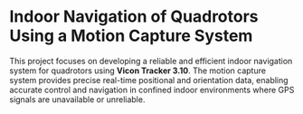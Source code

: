 # Indoor Navigation of Quadrotors Using a Motion Capture System

This project focuses on developing a reliable and efficient indoor navigation system for quadrotors using **Vicon Tracker 3.10**. The motion capture system provides precise real-time positional and orientation data, enabling accurate control and navigation in confined indoor environments where GPS signals are unavailable or unreliable.
